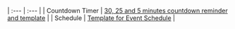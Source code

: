 | :--- | :--- |
| Countdown Timer | [30, 25 and 5 minutes countdown reminder and template](CountdownTime/) |
| Schedule | [Template for Event Schedule](Schedule/schedule.tex) |
